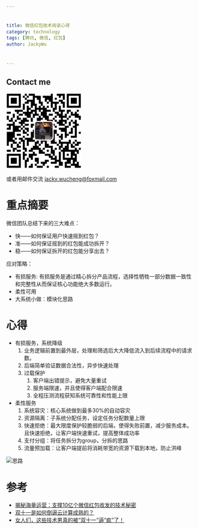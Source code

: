 ```yaml
---


title: 微信红包技术阅读心得
category: technology
tags: [腾讯, 微信, 红包]
author: JackyWu


---
```


## Contact me

![](/assets/images/weixin-pic-jackywu.jpg)

或者用邮件交流 <a href="mailto:jacky.wucheng@foxmail.com">jacky.wucheng@foxmail.com</a>

# 重点摘要

微信团队总结下来的三大难点：

* 快——如何保证用户快速摇到红包？
* 准——如何保证摇到的红包能成功拆开？
* 稳——如何保证拆开的红包能分享出去？

应对策略：

* 有损服务: 有损服务是通过精心拆分产品流程，选择性牺牲一部分数据一致性和完整性从而保证核心功能绝大多数运行。
* 柔性可用
* 大系统小做：模块化思路

# 心得

* 有损服务，系统降级
    1. 业务逻辑前置到最外层，处理和筛选后大大降低流入到后续流程中的请求数。
    1. 后端简单验证数据合法性，异步快速处理
    1. 过载保护
        1. 客户端出错提示，避免大量重试
        1. 服务端限速，并且使得客户端配合限速
        1. 全程压测流程获知系统可靠性和性能上限
* 柔性服务
    1. 系统容灾：核心系统做到最多30%的自动容灾
    1. 资源隔离：子系统分配任务，设定任务分配数量上限
    1. 快速拒绝：最大限度保护较脆弱的后端，使得失败前置，减少服务成本。且快速拒绝，让客户端快速重试，提高整体成功率
    1. 支付分组：将任务拆分为group，分拆的思路
    1. 流量预加载：让客户端提前将消耗带宽的资源下载到本地，防止洪峰

![思路](http://businessvalue.qiniudn.com/assets/images/thumbs/33616_e16a2e1f0837bbaeb22356992cf4812b_600_399.jpeg?time=1424843023)

# 参考

- [揭秘海量运营：支撑10亿个微信红包收发的技术秘密](http://content.businessvalue.com.cn/post/33616.html)
- [双十一是如何倒逼云计算成熟的？](http://www.tmtpost.com/173164.html)
- [女人们，这些技术男真的被“双十一”逼“疯”了！](http://www.tmtpost.com/166272.html)
